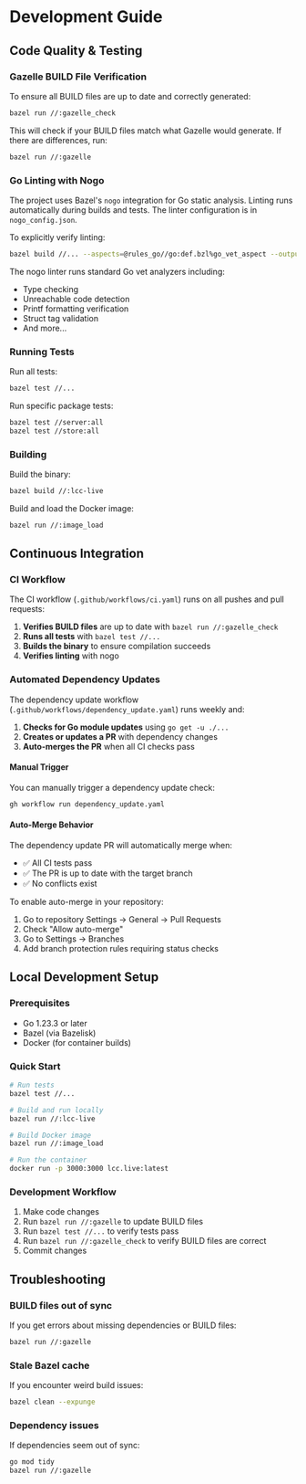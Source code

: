 # Development Guide

## Code Quality & Testing

### Gazelle BUILD File Verification

To ensure all BUILD files are up to date and correctly generated:

```bash
bazel run //:gazelle_check
```

This will check if your BUILD files match what Gazelle would generate. If there are differences, run:

```bash
bazel run //:gazelle
```

### Go Linting with Nogo

The project uses Bazel's `nogo` integration for Go static analysis. Linting runs automatically during builds and tests. The linter configuration is in `nogo_config.json`.

To explicitly verify linting:

```bash
bazel build //... --aspects=@rules_go//go:def.bzl%go_vet_aspect --output_groups=vet
```

The nogo linter runs standard Go vet analyzers including:
- Type checking
- Unreachable code detection  
- Printf formatting verification
- Struct tag validation
- And more...

### Running Tests

Run all tests:

```bash
bazel test //...
```

Run specific package tests:

```bash
bazel test //server:all
bazel test //store:all
```

### Building

Build the binary:

```bash
bazel build //:lcc-live
```

Build and load the Docker image:

```bash
bazel run //:image_load
```

## Continuous Integration

### CI Workflow

The CI workflow (`.github/workflows/ci.yaml`) runs on all pushes and pull requests:

1. **Verifies BUILD files** are up to date with `bazel run //:gazelle_check`
2. **Runs all tests** with `bazel test //...`
3. **Builds the binary** to ensure compilation succeeds
4. **Verifies linting** with nogo

### Automated Dependency Updates

The dependency update workflow (`.github/workflows/dependency_update.yaml`) runs weekly and:

1. **Checks for Go module updates** using `go get -u ./...`
2. **Creates or updates a PR** with dependency changes
3. **Auto-merges the PR** when all CI checks pass

#### Manual Trigger

You can manually trigger a dependency update check:

```bash
gh workflow run dependency_update.yaml
```

#### Auto-Merge Behavior

The dependency update PR will automatically merge when:
- ✅ All CI tests pass
- ✅ The PR is up to date with the target branch
- ✅ No conflicts exist

To enable auto-merge in your repository:
1. Go to repository Settings → General → Pull Requests
2. Check "Allow auto-merge"
3. Go to Settings → Branches
4. Add branch protection rules requiring status checks

## Local Development Setup

### Prerequisites

- Go 1.23.3 or later
- Bazel (via Bazelisk)
- Docker (for container builds)

### Quick Start

```bash
# Run tests
bazel test //...

# Build and run locally
bazel run //:lcc-live

# Build Docker image
bazel run //:image_load

# Run the container
docker run -p 3000:3000 lcc.live:latest
```

### Development Workflow

1. Make code changes
2. Run `bazel run //:gazelle` to update BUILD files
3. Run `bazel test //...` to verify tests pass
4. Run `bazel run //:gazelle_check` to verify BUILD files are correct
5. Commit changes

## Troubleshooting

### BUILD files out of sync

If you get errors about missing dependencies or BUILD files:

```bash
bazel run //:gazelle
```

### Stale Bazel cache

If you encounter weird build issues:

```bash
bazel clean --expunge
```

### Dependency issues

If dependencies seem out of sync:

```bash
go mod tidy
bazel run //:gazelle
```

